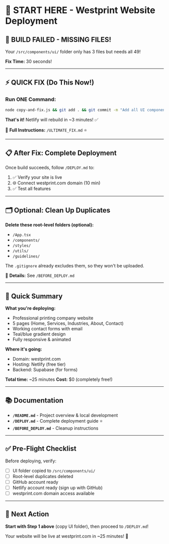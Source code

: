 # 🎯 START HERE - Westprint Website Deployment

## 🚨 BUILD FAILED - MISSING FILES!

Your `/src/components/ui/` folder only has 3 files but needs all 49!

**Fix Time:** 30 seconds!

---

## ⚡ QUICK FIX (Do This Now!)

### Run ONE Command:

```bash
node copy-and-fix.js && git add . && git commit -m "Add all UI components" && git push
```

**That's it!** Netlify will rebuild in ~3 minutes! ✅

📖 **Full Instructions:** `/ULTIMATE_FIX.md` ⭐

---

## 📋 After Fix: Complete Deployment

Once build succeeds, follow `/DEPLOY.md` to:
1. ✅ Verify your site is live
2. 🌐 Connect westprint.com domain (10 min)
3. ✅ Test all features

---

## 🗂️ Optional: Clean Up Duplicates

**Delete these root-level folders (optional):**
- `/App.tsx`
- `/components/`
- `/styles/`
- `/utils/`
- `/guidelines/`

The `.gitignore` already excludes them, so they won't be uploaded.

📖 **Details:** See `/BEFORE_DEPLOY.md`

---

## 🚀 Quick Summary

**What you're deploying:**
- Professional printing company website
- 5 pages (Home, Services, Industries, About, Contact)
- Working contact forms with email
- Teal/blue gradient design
- Fully responsive & animated

**Where it's going:**
- Domain: westprint.com
- Hosting: Netlify (free tier)
- Backend: Supabase (for forms)

**Total time:** ~25 minutes
**Cost:** $0 (completely free!)

---

## 📚 Documentation

- **`/README.md`** - Project overview & local development
- **`/DEPLOY.md`** - Complete deployment guide ⭐
- **`/BEFORE_DEPLOY.md`** - Cleanup instructions

---

## ✅ Pre-Flight Checklist

Before deploying, verify:

- [ ] UI folder copied to `/src/components/ui/`
- [ ] Root-level duplicates deleted
- [ ] GitHub account ready
- [ ] Netlify account ready (sign up with GitHub)
- [ ] westprint.com domain access available

---

## 🎯 Next Action

**Start with Step 1 above** (copy UI folder), then proceed to `/DEPLOY.md`!

Your website will be live at westprint.com in ~25 minutes! 🎉

